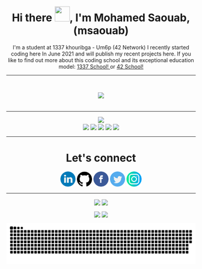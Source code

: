 <h1 align="center">
	Hi there <img src="https://user-images.githubusercontent.com/49567393/149633910-977f6211-103e-4220-b74d-8bf8cd9a896f.gif" width="40" height="40">, I'm Mohamed Saouab, (msaouab)</h1>

<p align="center">
	I'm a student at 1337 khouribga - Um6p (42 Network) I recently started coding here In June 2021 and will publish my recent projects here. If you 
	like to find out more about this coding school and its exceptional education model: <a href="https://1337.ma/en/" target="_blank">1337 School!		</a> or <a href="https://42.fr/en/homepage/" target="_blank">42 School!</a>
</p>

---

</br>

<p align="center">
	<img src="https://user-images.githubusercontent.com/49567393/132992023-9715d770-4225-497a-9eea-041e3d037186.gif" /><br><br>
</p>

---

<p align="center">
<img height="200em" src="https://github-profile-summary-cards.vercel.app/api/cards/profile-details?username=msaouab&theme=dracula"/><br/>
<img height="203em" src="https://github-profile-summary-cards.vercel.app/api/cards/productive-time?username=msaouab&theme=dracula"/>
<img height="203em" src="https://github-profile-summary-cards.vercel.app/api/cards/stats?username=msaouab&theme=dracula"/>
<img height="203em" src="https://github-profile-summary-cards.vercel.app/api/cards/repos-per-language?username=msaouab&theme=dracula"/>
<img height="203em" src="https://github-profile-summary-cards.vercel.app/api/cards/most-commit-language?username=msaouab&theme=dracula"/>
<img height="200em" src="https://github-readme-stats.vercel.app/api/top-langs/?username=msaouab&langs_count=8&layout=compact&theme=dracula"/><br/>
</p>

---

<h1 align="center">Let's connect</h1>

<p align="center">
	<a href="https://www.linkedin.com/in/msaouab"><img src="/img/linkedin.png" width="40" /></a>
	<a href="https://github.com/msaouab"><img src="/img/github-logo.png" width="40" /></a>
	<a href="https://www.facebook.com/msaouab"><img src="/img/facebook.png" width="40" /></a>
	<a href="https://twitter.com/msaouab"><img src="/img/twitter.png" width="40" /></a>
	<a href="https://www.instagram.com/themedsaouab/"><img src="/img/instagram.png" width="40" /></a>
</p>

---

<div align="center">
	<p align="center">
		<img align="center" src="https://komarev.com/ghpvc/?username=msaouab&color=blue&style=for-the-badge&label=visitors" />
		<img align="center" src="https://img.shields.io/github/followers/msaouab?color=blue&style=for-the-badge" />
	</p>
	<p align="center">
		<img align="center" src="https://img.shields.io/github/stars/msaouab?color=blue&style=for-the-badge" />
		<img align="center" src="https://komarev.com/ghpvc/?username=msaouab&&color=blue&style=for-the-badge">
	</p>

<p align="center">
	<img src="https://github.com/msaouab/msaouab/blob/output/github-contribution-grid-snake-dark.svg?palette=github-dark">
</p>

